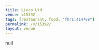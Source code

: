 ```yaml
---
title: Liuco Ltd
venue: v15392
tags: [restaurant, food, "fhrs:414788"]
permalink: /v/15392/
layout: venue
---
```

null